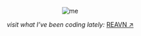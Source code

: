 <p align="center"> <img src="https://github.com/user-attachments/assets/8290d465-d1c2-4770-b5f6-c1b133a18b1a" alt="me"> </p>

<p align="center"> <i> visit what I’ve been coding lately: </i> <a href="https://polyglotparrot.github.io/jump/" target="_blank" rel="noopener noreferrer">REAVN ↗</a> </p>




















  



